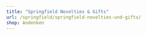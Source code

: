 ```yaml
---
title: "Springfield Novelties & Gifts"
url: /springfield/springfield-novelties-und-gifts/
shop: Andenken
---
```

